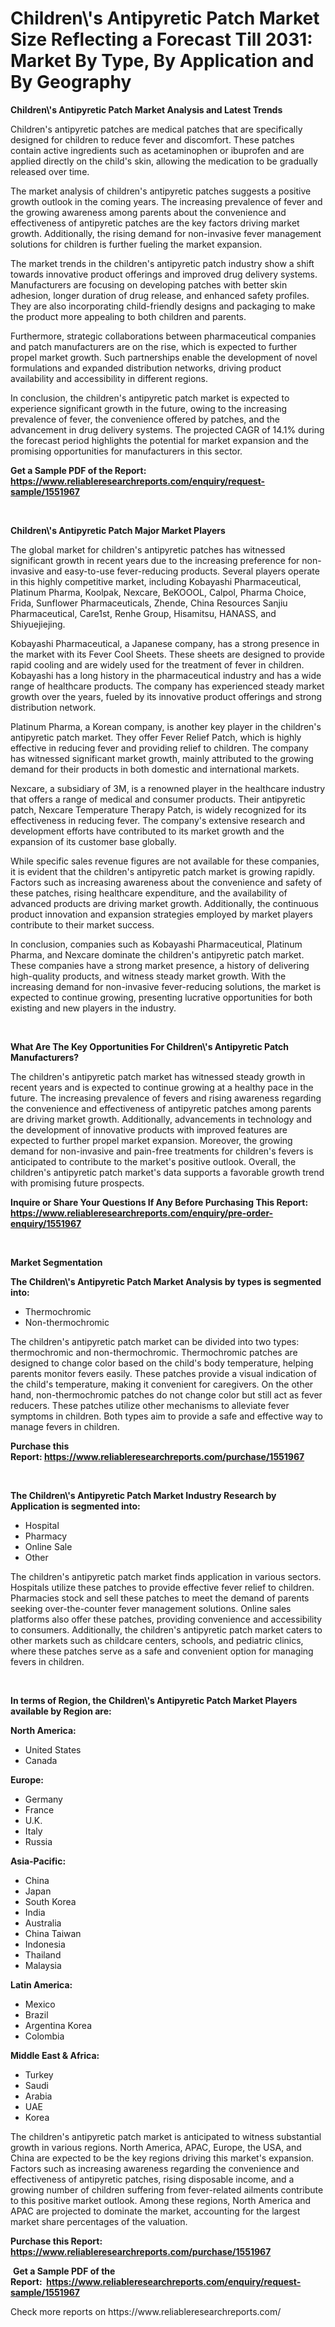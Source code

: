 <p><h1>Children\'s Antipyretic Patch Market Size Reflecting a Forecast Till 2031: Market By Type, By Application and By Geography</h1></p><p><strong>Children\'s Antipyretic Patch Market Analysis and Latest Trends</strong></p>
<p><p>Children's antipyretic patches are medical patches that are specifically designed for children to reduce fever and discomfort. These patches contain active ingredients such as acetaminophen or ibuprofen and are applied directly on the child's skin, allowing the medication to be gradually released over time.</p><p>The market analysis of children's antipyretic patches suggests a positive growth outlook in the coming years. The increasing prevalence of fever and the growing awareness among parents about the convenience and effectiveness of antipyretic patches are the key factors driving market growth. Additionally, the rising demand for non-invasive fever management solutions for children is further fueling the market expansion.</p><p>The market trends in the children's antipyretic patch industry show a shift towards innovative product offerings and improved drug delivery systems. Manufacturers are focusing on developing patches with better skin adhesion, longer duration of drug release, and enhanced safety profiles. They are also incorporating child-friendly designs and packaging to make the product more appealing to both children and parents.</p><p>Furthermore, strategic collaborations between pharmaceutical companies and patch manufacturers are on the rise, which is expected to further propel market growth. Such partnerships enable the development of novel formulations and expanded distribution networks, driving product availability and accessibility in different regions.</p><p>In conclusion, the children's antipyretic patch market is expected to experience significant growth in the future, owing to the increasing prevalence of fever, the convenience offered by patches, and the advancement in drug delivery systems. The projected CAGR of 14.1% during the forecast period highlights the potential for market expansion and the promising opportunities for manufacturers in this sector.</p></p>
<p><strong>Get a Sample PDF of the Report:&nbsp; <a href="https://www.reliableresearchreports.com/enquiry/request-sample/1551967">https://www.reliableresearchreports.com/enquiry/request-sample/1551967</a></strong></p>
<p>&nbsp;</p>
<p><strong>Children\'s Antipyretic Patch Major Market Players</strong></p>
<p><p>The global market for children's antipyretic patches has witnessed significant growth in recent years due to the increasing preference for non-invasive and easy-to-use fever-reducing products. Several players operate in this highly competitive market, including Kobayashi Pharmaceutical, Platinum Pharma, Koolpak, Nexcare, BeKOOOL, Calpol, Pharma Choice, Frida, Sunflower Pharmaceuticals, Zhende, China Resources Sanjiu Pharmaceutical, Care1st, Renhe Group, Hisamitsu, HANASS, and Shiyuejiejing.</p><p>Kobayashi Pharmaceutical, a Japanese company, has a strong presence in the market with its Fever Cool Sheets. These sheets are designed to provide rapid cooling and are widely used for the treatment of fever in children. Kobayashi has a long history in the pharmaceutical industry and has a wide range of healthcare products. The company has experienced steady market growth over the years, fueled by its innovative product offerings and strong distribution network.</p><p>Platinum Pharma, a Korean company, is another key player in the children's antipyretic patch market. They offer Fever Relief Patch, which is highly effective in reducing fever and providing relief to children. The company has witnessed significant market growth, mainly attributed to the growing demand for their products in both domestic and international markets.</p><p>Nexcare, a subsidiary of 3M, is a renowned player in the healthcare industry that offers a range of medical and consumer products. Their antipyretic patch, Nexcare Temperature Therapy Patch, is widely recognized for its effectiveness in reducing fever. The company's extensive research and development efforts have contributed to its market growth and the expansion of its customer base globally.</p><p>While specific sales revenue figures are not available for these companies, it is evident that the children's antipyretic patch market is growing rapidly. Factors such as increasing awareness about the convenience and safety of these patches, rising healthcare expenditure, and the availability of advanced products are driving market growth. Additionally, the continuous product innovation and expansion strategies employed by market players contribute to their market success.</p><p>In conclusion, companies such as Kobayashi Pharmaceutical, Platinum Pharma, and Nexcare dominate the children's antipyretic patch market. These companies have a strong market presence, a history of delivering high-quality products, and witness steady market growth. With the increasing demand for non-invasive fever-reducing solutions, the market is expected to continue growing, presenting lucrative opportunities for both existing and new players in the industry.</p></p>
<p>&nbsp;</p>
<p><strong>What Are The Key Opportunities For Children\'s Antipyretic Patch Manufacturers?</strong></p>
<p><p>The children's antipyretic patch market has witnessed steady growth in recent years and is expected to continue growing at a healthy pace in the future. The increasing prevalence of fevers and rising awareness regarding the convenience and effectiveness of antipyretic patches among parents are driving market growth. Additionally, advancements in technology and the development of innovative products with improved features are expected to further propel market expansion. Moreover, the growing demand for non-invasive and pain-free treatments for children's fevers is anticipated to contribute to the market's positive outlook. Overall, the children's antipyretic patch market's data supports a favorable growth trend with promising future prospects.</p></p>
<p><strong>Inquire or Share Your Questions If Any Before Purchasing This Report: <a href="https://www.reliableresearchreports.com/enquiry/pre-order-enquiry/1551967">https://www.reliableresearchreports.com/enquiry/pre-order-enquiry/1551967</a></strong></p>
<p>&nbsp;</p>
<p><strong>Market Segmentation</strong></p>
<p><strong>The Children\'s Antipyretic Patch Market Analysis by types is segmented into:</strong></p>
<p><ul><li>Thermochromic</li><li>Non-thermochromic</li></ul></p>
<p><p>The children's antipyretic patch market can be divided into two types: thermochromic and non-thermochromic. Thermochromic patches are designed to change color based on the child's body temperature, helping parents monitor fevers easily. These patches provide a visual indication of the child's temperature, making it convenient for caregivers. On the other hand, non-thermochromic patches do not change color but still act as fever reducers. These patches utilize other mechanisms to alleviate fever symptoms in children. Both types aim to provide a safe and effective way to manage fevers in children.</p></p>
<p><strong>Purchase this Report:&nbsp;<a href="https://www.reliableresearchreports.com/purchase/1551967">https://www.reliableresearchreports.com/purchase/1551967</a></strong></p>
<p>&nbsp;</p>
<p><strong>The Children\'s Antipyretic Patch Market Industry Research by Application is segmented into:</strong></p>
<p><ul><li>Hospital</li><li>Pharmacy</li><li>Online Sale</li><li>Other</li></ul></p>
<p><p>The children's antipyretic patch market finds application in various sectors. Hospitals utilize these patches to provide effective fever relief to children. Pharmacies stock and sell these patches to meet the demand of parents seeking over-the-counter fever management solutions. Online sales platforms also offer these patches, providing convenience and accessibility to consumers. Additionally, the children's antipyretic patch market caters to other markets such as childcare centers, schools, and pediatric clinics, where these patches serve as a safe and convenient option for managing fevers in children.</p></p>
<p>&nbsp;</p>
<p><strong>In terms of Region, the Children\'s Antipyretic Patch Market Players available by Region are:</strong></p>
<p>
    <p> <strong> North America: </strong>
        <ul>
            <li>United States</li>
            <li>Canada</li>
        </ul>
        </p> 
    <p> <strong> Europe: </strong>
        <ul>
            <li>Germany</li>
            <li>France</li>
            <li>U.K.</li>
            <li>Italy</li>
            <li>Russia</li>
        </ul>
        </p> 
    <p> <strong> Asia-Pacific: </strong>
        <ul>
            <li>China</li>
            <li>Japan</li>
            <li>South Korea</li>
            <li>India</li>
            <li>Australia</li>
            <li>China Taiwan</li>
            <li>Indonesia</li>
            <li>Thailand</li>
            <li>Malaysia</li>
        </ul>
        </p> 
    <p> <strong> Latin America: </strong>
        <ul>
            <li>Mexico</li>
            <li>Brazil</li>
            <li>Argentina Korea</li>
            <li>Colombia</li>
        </ul>
        </p> 
    <p> <strong> Middle East & Africa: </strong>
        <ul>
            <li>Turkey</li>
            <li>Saudi</li>
            <li>Arabia</li>
            <li>UAE</li>
            <li>Korea</li>
        </ul>
    </p>
    </p>
<p><p>The children's antipyretic patch market is anticipated to witness substantial growth in various regions. North America, APAC, Europe, the USA, and China are expected to be the key regions driving this market's expansion. Factors such as increasing awareness regarding the convenience and effectiveness of antipyretic patches, rising disposable income, and a growing number of children suffering from fever-related ailments contribute to this positive market outlook. Among these regions, North America and APAC are projected to dominate the market, accounting for the largest market share percentages of the valuation.</p></p>
<p><strong>Purchase this Report: <a href="https://www.reliableresearchreports.com/purchase/1551967">https://www.reliableresearchreports.com/purchase/1551967</a></strong></p>
<p>&nbsp;<strong>Get a Sample PDF of the Report:&nbsp;&nbsp;<a href="https://www.reliableresearchreports.com/enquiry/request-sample/1551967">https://www.reliableresearchreports.com/enquiry/request-sample/1551967</a></strong></p>
<p><strong></strong></p>
<p>Check more reports on https://www.reliableresearchreports.com/</p>